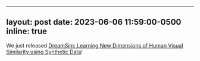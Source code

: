 
---
layout: post
date: 2023-06-06 11:59:00-0500
inline: true
---

We just released <a href="https://dreamsim-nights.github.io">DreamSim: Learning New Dimensions of Human Visual Similarity using Synthetic Data</a>!